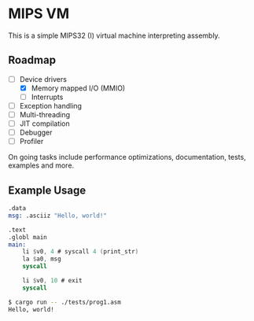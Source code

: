 # MIPS VM

This is a simple MIPS32 (I) virtual machine interpreting assembly.

## Roadmap

- [ ] Device drivers
  - [X] Memory mapped I/O (MMIO)
  - [ ] Interrupts
- [ ] Exception handling
- [ ] Multi-threading
- [ ] JIT compilation
- [ ] Debugger
- [ ] Profiler

On going tasks include performance optimizations, documentation, tests, examples and more.

## Example Usage

```nasm
.data
msg: .asciiz "Hello, world!"

.text
.globl main
main:
	li $v0, 4 # syscall 4 (print_str)
	la $a0, msg
	syscall

	li $v0, 10 # exit
	syscall
```

```bash
$ cargo run -- ./tests/prog1.asm
Hello, world!
```
